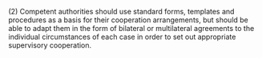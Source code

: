 (2) Competent authorities should use standard forms, templates and procedures as a basis for their cooperation arrangements, but should be able to adapt them in the form of bilateral or multilateral agreements to the individual circumstances of each case in order to set out appropriate supervisory cooperation.